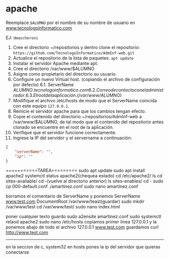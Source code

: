 # apache

Reemplace `$ALUMNO` por el nombre de su nombre de usuario en www.tecnologoinformatico.com

EJ: `dmascheroni`

1. Cree el directorio ~/repositorios y dentro clone el
repositorio: `https://github.com/TecnologoInformatico/AdmInf-web.git`
2. Actualice el repositorio de la lista de paquetes.
    `apt update`
3. Instalar el servidor Apache mediante apt.
4. Cree el directorio /var/www/$ALUMNO
5. Asigne como propietario del directorio su usuario.
6. Configure un nuevo Virtual host. (copiando el archivo de configuración por defecto)
  6.1. ServerName $ALUMNO.tecnologoinformatico.com
  6.2. Correo de contacto con el administrador.
  6.3. El root de la aplicación. (/var/www/$ALUMNO)
7. Modifique el archivo /etc/hosts de modo que el ServerName coincida con este equipo `127.0.0.1`.
8. Reinicie el servidor apache para que los cambios tengan efecto.
9. Copie el contenido del directorio ~/repositorios/AdmInf-web a /var/www/$ALUMNO, de tal modo que el contenido del repositorio antes clonado se encuentre en el root de la aplicación.
10. Verifique que el servidor funcione correctamente.
11. Ingrese la IP del servidor y el servername a continuación:

```json
{
    "serverName": "",
    "ip": ""
}
```
===========TAREA=========
sudo apt update
sudo apt install apache2
systemctl status apache2(chequea estado)
cd /etc/apache2/
ls
cd sites-available/
cd -(vuelve al directorio anterior)
ls sites-enables/
cd -
sudo cp 000-default.conf ./amartinez.conf
sudo nano amartinez.conf

borramos el comentario de ServerName y ponemos ServerName www.test.com
DocumentRoot /var/www/teast(guardar)
sudo mkdir /var/www/test
cd /var/www/test/
sudo nano index.html

poner cualquier texto
guardo
sudo a2ensite amartinez.conf
sudo systemctl relaod apache2
sudo nano /etc/hosts
copiamos primer linea 127.0.0.1 
y la ponemos abajo de todo el archivo
127.0.0.1	www.test.com
guardamos
curl http://www.test.com

---------------------------------------------------------------------------------------------
en la seccion de c, system32 en hosts pones la ip del servidor que quieras conectarse

